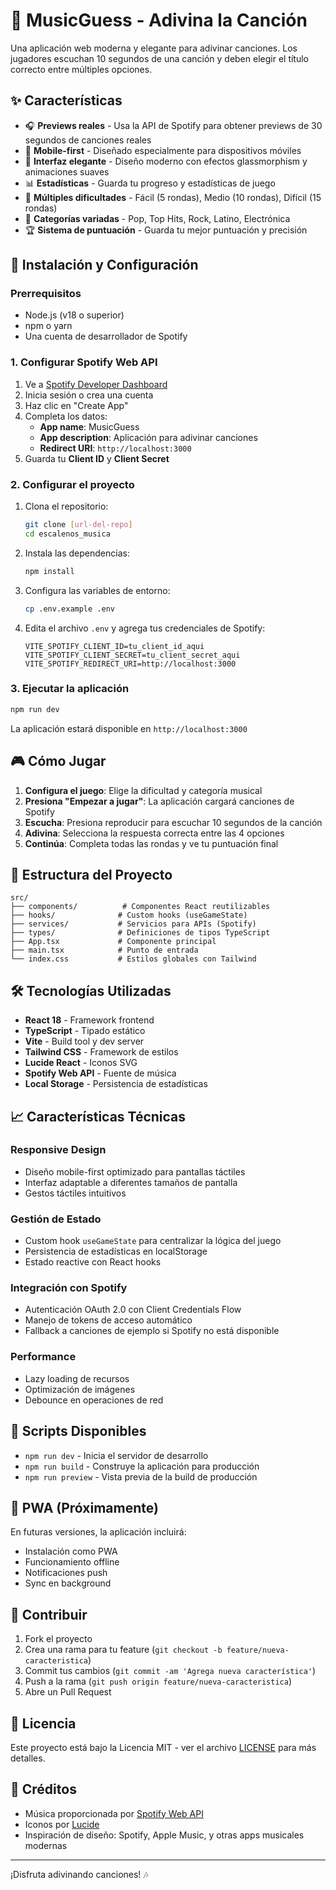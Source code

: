 # 🎵 MusicGuess - Adivina la Canción

Una aplicación web moderna y elegante para adivinar canciones. Los jugadores escuchan 10 segundos de una canción y deben elegir el título correcto entre múltiples opciones.

## ✨ Características

- 🎧 **Previews reales** - Usa la API de Spotify para obtener previews de 30 segundos de canciones reales
- 📱 **Mobile-first** - Diseñado especialmente para dispositivos móviles
- 🎨 **Interfaz elegante** - Diseño moderno con efectos glassmorphism y animaciones suaves
- 📊 **Estadísticas** - Guarda tu progreso y estadísticas de juego
- 🎯 **Múltiples dificultades** - Fácil (5 rondas), Medio (10 rondas), Difícil (15 rondas)
- 🎵 **Categorías variadas** - Pop, Top Hits, Rock, Latino, Electrónica
- 🏆 **Sistema de puntuación** - Guarda tu mejor puntuación y precisión

## 🚀 Instalación y Configuración

### Prerrequisitos

- Node.js (v18 o superior)
- npm o yarn
- Una cuenta de desarrollador de Spotify

### 1. Configurar Spotify Web API

1. Ve a [Spotify Developer Dashboard](https://developer.spotify.com/dashboard)
2. Inicia sesión o crea una cuenta
3. Haz clic en "Create App"
4. Completa los datos:
   - **App name**: MusicGuess
   - **App description**: Aplicación para adivinar canciones
   - **Redirect URI**: `http://localhost:3000`
5. Guarda tu **Client ID** y **Client Secret**

### 2. Configurar el proyecto

1. Clona el repositorio:
   ```bash
   git clone [url-del-repo]
   cd escalenos_musica
   ```

2. Instala las dependencias:
   ```bash
   npm install
   ```

3. Configura las variables de entorno:
   ```bash
   cp .env.example .env
   ```

4. Edita el archivo `.env` y agrega tus credenciales de Spotify:
   ```env
   VITE_SPOTIFY_CLIENT_ID=tu_client_id_aqui
   VITE_SPOTIFY_CLIENT_SECRET=tu_client_secret_aqui
   VITE_SPOTIFY_REDIRECT_URI=http://localhost:3000
   ```

### 3. Ejecutar la aplicación

```bash
npm run dev
```

La aplicación estará disponible en `http://localhost:3000`

## 🎮 Cómo Jugar

1. **Configura el juego**: Elige la dificultad y categoría musical
2. **Presiona "Empezar a jugar"**: La aplicación cargará canciones de Spotify
3. **Escucha**: Presiona reproducir para escuchar 10 segundos de la canción
4. **Adivina**: Selecciona la respuesta correcta entre las 4 opciones
5. **Continúa**: Completa todas las rondas y ve tu puntuación final

## 📁 Estructura del Proyecto

```
src/
├── components/          # Componentes React reutilizables
├── hooks/              # Custom hooks (useGameState)
├── services/           # Servicios para APIs (Spotify)
├── types/              # Definiciones de tipos TypeScript
├── App.tsx             # Componente principal
├── main.tsx            # Punto de entrada
└── index.css           # Estilos globales con Tailwind
```

## 🛠️ Tecnologías Utilizadas

- **React 18** - Framework frontend
- **TypeScript** - Tipado estático
- **Vite** - Build tool y dev server
- **Tailwind CSS** - Framework de estilos
- **Lucide React** - Iconos SVG
- **Spotify Web API** - Fuente de música
- **Local Storage** - Persistencia de estadísticas

## 📈 Características Técnicas

### Responsive Design
- Diseño mobile-first optimizado para pantallas táctiles
- Interfaz adaptable a diferentes tamaños de pantalla
- Gestos táctiles intuitivos

### Gestión de Estado
- Custom hook `useGameState` para centralizar la lógica del juego
- Persistencia de estadísticas en localStorage
- Estado reactive con React hooks

### Integración con Spotify
- Autenticación OAuth 2.0 con Client Credentials Flow
- Manejo de tokens de acceso automático
- Fallback a canciones de ejemplo si Spotify no está disponible

### Performance
- Lazy loading de recursos
- Optimización de imágenes
- Debounce en operaciones de red

## 🔧 Scripts Disponibles

- `npm run dev` - Inicia el servidor de desarrollo
- `npm run build` - Construye la aplicación para producción
- `npm run preview` - Vista previa de la build de producción

## 📱 PWA (Próximamente)

En futuras versiones, la aplicación incluirá:
- Instalación como PWA
- Funcionamiento offline
- Notificaciones push
- Sync en background

## 🤝 Contribuir

1. Fork el proyecto
2. Crea una rama para tu feature (`git checkout -b feature/nueva-caracteristica`)
3. Commit tus cambios (`git commit -am 'Agrega nueva característica'`)
4. Push a la rama (`git push origin feature/nueva-caracteristica`)
5. Abre un Pull Request

## 📄 Licencia

Este proyecto está bajo la Licencia MIT - ver el archivo [LICENSE](LICENSE) para más detalles.

## 🎵 Créditos

- Música proporcionada por [Spotify Web API](https://developer.spotify.com/documentation/web-api/)
- Iconos por [Lucide](https://lucide.dev/)
- Inspiración de diseño: Spotify, Apple Music, y otras apps musicales modernas

---

¡Disfruta adivinando canciones! 🎶
